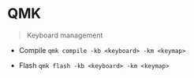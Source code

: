 # QMK

> Keyboard management

- Compile
`qmk compile -kb <keyboard> -km <keymap>`

- Flash
`qmk flash -kb <keyboard> -km <keymap>`
